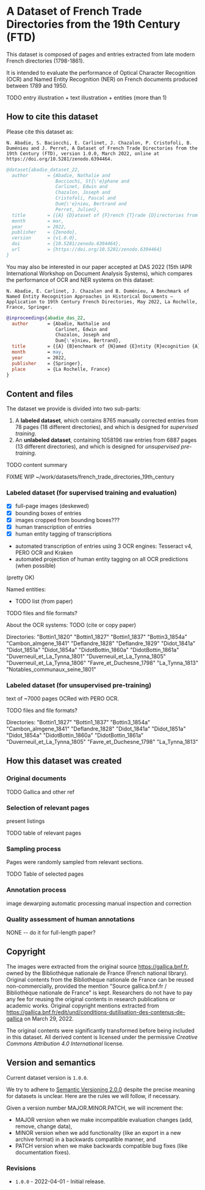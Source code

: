 # A Dataset of French Trade Directories from the 19th Century (FTD)

This dataset is composed of pages and entries extracted from late modern French directories (1798-1861).

It is intended to evaluate the performance of Optical Character Recognition (OCR) 
and Named Entity Recognition (NER) on French documents produced between 1789 and 1950.

TODO entry illustration + text illustration + entities (more than 1)


## How to cite this dataset
Please cite this dataset as:
```
N. Abadie, S. Baciocchi, E. Carlinet, J. Chazalon, P. Cristofoli, B. Duménieu and J. Perret, A Dataset of French Trade Directories from the 19th Century (FTD), version 1.0.0, March 2022, online at https://doi.org/10.5281/zenodo.6394464.
```

```bibtex
@dataset{abadie_dataset_22,
  author       = {Abadie, Nathalie and
                  Bacciochi, St{\'e}phane and
                  Carlinet, Edwin and
                  Chazalon, Joseph and
                  Cristofoli, Pascal and
                  Dum{\'e}nieu, Bertrand and
                  Perret, Julien},
  title        = {{A} {D}ataset of {F}rench {T}rade {D}irectories from the 19th {C}entury ({FTD})},
  month        = mar,
  year         = 2022,
  publisher    = {Zenodo},
  version      = {v1.0.0},
  doi          = {10.5281/zenodo.6394464},
  url          = {https://doi.org/10.5281/zenodo.6394464}
}
```

You may also be interested in our paper accepted at DAS 2022 (15th IAPR International Workshop on Document Analysis Systems), which compares the performance of OCR and NER systems on this dataset:

```
N. Abadie, E. Carlinet, J. Chazalon and B. Duménieu, A Benchmark of Named Entity Recognition Approaches in Historical Documents — Application to 19th Century French Directories, May 2022, La Rochelle, France, Springer.
```

```bibtex
@inproceedings{abadie_das_22,
  author       = {Abadie, Nathalie and
                  Carlinet, Edwin and
                  Chazalon, Joseph and
                  Dum{\'e}nieu, Bertrand},
  title        = {{A} {B}enchmark of {N}amed {E}ntity {R}ecognition {A}pproaches in {H}istorical {D}ocuments — {A}pplication to 19th {C}entury {F}rench {D}irectories},
  month        = may,
  year         = 2022,
  publisher    = {Springer},
  place        = {La Rochelle, France}
}
```

## Content and files
The dataset we provide is divided into two sub-parts:

1. A **labeled dataset**, 
   which contains 8765 manually corrected entries from 78 pages (18 different directories), 
   and which is designed for *supervised training*.
2. An **unlabeled dataset**,
   containing 1058196 raw entries from 6887 pages (13 different directories), 
   and which is designed for *unsupervised pre-training*.


TODO content summary

FIXME WIP ~/work/datasets/french_trade_directories_19th_century


### Labeled dataset (for supervised training and evaluation)
- [x] full-page images (deskewed)
- [x] bounding boxes of entries
- [x] images cropped from bounding boxes???
- [x] human transcription of entries
- [x] human entity tagging of transcriptions
- automated transcription of entries using 3 OCR engines: Tesseract v4, PERO OCR and Kraken
- automated projection of human entity tagging on all OCR predictions (when possible)

(pretty OK)


Named entities:
- TODO list (from paper)


TODO files and file formats?


About the OCR systems:
TODO (cite or copy paper)


Directories:
"Bottin1_1820"
"Bottin1_1827"
"Bottin1_1837"
"Bottin3_1854a"
"Cambon_almgene_1841"
"Deflandre_1828"
"Deflandre_1829"
"Didot_1841a"
"Didot_1851a"
"Didot_1854a"
"DidotBottin_1860a"
"DidotBottin_1861a"
"Duverneuil_et_La_Tynna_1801"
"Duverneuil_et_La_Tynna_1805"
"Duverneuil_et_La_Tynna_1806"
"Favre_et_Duchesne_1798"
"La_Tynna_1813"
"Notables_communaux_seine_1801"


### Labeled dataset (for unsupervised pre-training)
text of ~7000 pages OCRed with PERO OCR.

TODO files and file formats?

Directories:
"Bottin1_1827"
"Bottin1_1837"
"Bottin3_1854a"
"Cambon_almgene_1841"
"Deflandre_1828"
"Didot_1841a"
"Didot_1851a"
"Didot_1854a"
"DidotBottin_1860a"
"DidotBottin_1861a"
"Duverneuil_et_La_Tynna_1805"
"Favre_et_Duchesne_1798"
"La_Tynna_1813"


## How this dataset was created

### Original documents

TODO Gallica and other ref

### Selection of relevant pages
present listings

TODO table of relevant pages

### Sampling process
Pages were randomly sampled from relevant sections.

TODO Table of selected pages

### Annotation process
image dewarping
automatic processing
manual inspection and correction

### Quality assessment of human annotations
NONE -- do it for full-length paper?


## Copyright
The images were extracted from the original source https://gallica.bnf.fr, owned by the Bibliothèque nationale de France (French national library).
Original contents from the Bibliothèque nationale de France can be reused non-commercially, provided the mention "Source gallica.bnf.fr / Bibliothèque nationale de France" is kept.
Researchers do not have to pay any fee for reusing the original contents in research publications or academic works.
Original copyright mentions extracted from https://gallica.bnf.fr/edit/und/conditions-dutilisation-des-contenus-de-gallica on March 29, 2022.

The original contents were significantly transformed before being included in this dataset.
All derived content is licensed under the permissive *Creative Commons Attribution 4.0 International* license.

## Version and semantics
Current dataset version is `1.0.0`.

We try to adhere to [Semantic Versioning 2.0.0](https://semver.org/) despite the precise meaning for datasets is unclear.
Here are the rules we will follow, if necessary.

Given a version number MAJOR.MINOR.PATCH, we will increment the:

- MAJOR version when we make incompatible evaluation changes (add, remove, change data),
- MINOR version when we add functionality (like an export in a new archive format) in a backwards compatible manner, and
- PATCH version when we make backwards compatible bug fixes (like documentation fixes).

### Revisions
- `1.0.0` - 2022-04-01 - Initial release.

